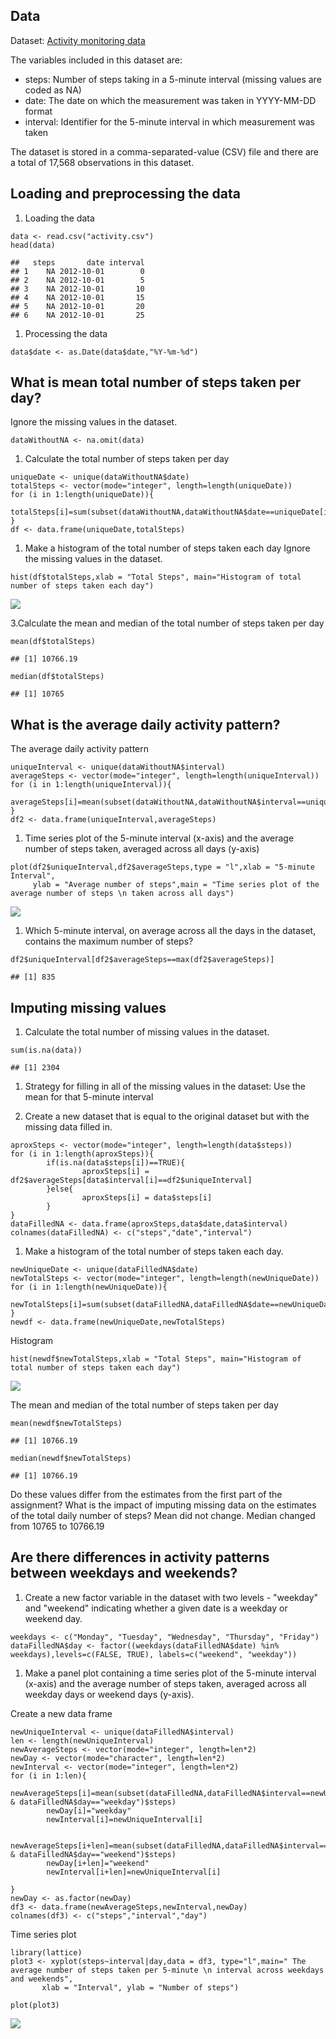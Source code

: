 Data
----

Dataset: [Activity monitoring
data](https://d396qusza40orc.cloudfront.net/repdata%2Fdata%2Factivity.zip)

The variables included in this dataset are:

-   steps: Number of steps taking in a 5-minute interval (missing values
    are coded as NA)
-   date: The date on which the measurement was taken in YYYY-MM-DD
    format
-   interval: Identifier for the 5-minute interval in which measurement
    was taken

The dataset is stored in a comma-separated-value (CSV) file and there
are a total of 17,568 observations in this dataset.

Loading and preprocessing the data
----------------------------------

1.  Loading the data

<!-- -->

    data <- read.csv("activity.csv")
    head(data)

    ##   steps       date interval
    ## 1    NA 2012-10-01        0
    ## 2    NA 2012-10-01        5
    ## 3    NA 2012-10-01       10
    ## 4    NA 2012-10-01       15
    ## 5    NA 2012-10-01       20
    ## 6    NA 2012-10-01       25

1.  Processing the data

<!-- -->

    data$date <- as.Date(data$date,"%Y-%m-%d")

What is mean total number of steps taken per day?
-------------------------------------------------

Ignore the missing values in the dataset.

    dataWithoutNA <- na.omit(data)

1.  Calculate the total number of steps taken per day

<!-- -->

    uniqueDate <- unique(dataWithoutNA$date)
    totalSteps <- vector(mode="integer", length=length(uniqueDate))
    for (i in 1:length(uniqueDate)){
            totalSteps[i]=sum(subset(dataWithoutNA,dataWithoutNA$date==uniqueDate[i])$steps)
    }
    df <- data.frame(uniqueDate,totalSteps)

1.  Make a histogram of the total number of steps taken each day Ignore
    the missing values in the dataset.

<!-- -->

    hist(df$totalSteps,xlab = "Total Steps", main="Histogram of total number of steps taken each day")

![](figures/plot1.png)

3.Calculate the mean and median of the total number of steps taken per
day

    mean(df$totalSteps)

    ## [1] 10766.19

    median(df$totalSteps)

    ## [1] 10765

What is the average daily activity pattern?
-------------------------------------------

The average daily activity pattern

    uniqueInterval <- unique(dataWithoutNA$interval)
    averageSteps <- vector(mode="integer", length=length(uniqueInterval))
    for (i in 1:length(uniqueInterval)){
            averageSteps[i]=mean(subset(dataWithoutNA,dataWithoutNA$interval==uniqueInterval[i])$steps)
    }
    df2 <- data.frame(uniqueInterval,averageSteps)

1.  Time series plot of the 5-minute interval (x-axis) and the average
    number of steps taken, averaged across all days (y-axis)

<!-- -->

    plot(df2$uniqueInterval,df2$averageSteps,type = "l",xlab = "5-minute Interval",
         ylab = "Average number of steps",main = "Time series plot of the average number of steps \n taken across all days")  

![](figures/plot2.png)

1.  Which 5-minute interval, on average across all the days in the
    dataset, contains the maximum number of steps?

<!-- -->

    df2$uniqueInterval[df2$averageSteps==max(df2$averageSteps)]

    ## [1] 835

Imputing missing values
-----------------------

1.  Calculate the total number of missing values in the dataset.

<!-- -->

    sum(is.na(data))

    ## [1] 2304

1.  Strategy for filling in all of the missing values in the dataset:
    Use the mean for that 5-minute interval

2.  Create a new dataset that is equal to the original dataset but with
    the missing data filled in.

<!-- -->

    aproxSteps <- vector(mode="integer", length=length(data$steps))
    for (i in 1:length(aproxSteps)){
            if(is.na(data$steps[i])==TRUE){
                    aproxSteps[i] = df2$averageSteps[data$interval[i]==df2$uniqueInterval]
            }else{
                    aproxSteps[i] = data$steps[i]
            }
    }
    dataFilledNA <- data.frame(aproxSteps,data$date,data$interval)
    colnames(dataFilledNA) <- c("steps","date","interval")

1.  Make a histogram of the total number of steps taken each day.

<!-- -->

    newUniqueDate <- unique(dataFilledNA$date)
    newTotalSteps <- vector(mode="integer", length=length(newUniqueDate))
    for (i in 1:length(newUniqueDate)){
            newTotalSteps[i]=sum(subset(dataFilledNA,dataFilledNA$date==newUniqueDate[i])$steps)
    }
    newdf <- data.frame(newUniqueDate,newTotalSteps)

Histogram

    hist(newdf$newTotalSteps,xlab = "Total Steps", main="Histogram of total number of steps taken each day")

![](figures/plot3.png)

The mean and median of the total number of steps taken per day

    mean(newdf$newTotalSteps)

    ## [1] 10766.19

    median(newdf$newTotalSteps)

    ## [1] 10766.19

Do these values differ from the estimates from the first part of the
assignment? What is the impact of imputing missing data on the estimates
of the total daily number of steps? Mean did not change. Median changed
from 10765 to 10766.19

Are there differences in activity patterns between weekdays and weekends?
-------------------------------------------------------------------------

1.  Create a new factor variable in the dataset with two levels -
    "weekday" and "weekend" indicating whether a given date is a weekday
    or weekend day.

<!-- -->

    weekdays <- c("Monday", "Tuesday", "Wednesday", "Thursday", "Friday")
    dataFilledNA$day <- factor((weekdays(dataFilledNA$date) %in% weekdays),levels=c(FALSE, TRUE), labels=c("weekend", "weekday")) 

1.  Make a panel plot containing a time series plot of the 5-minute
    interval (x-axis) and the average number of steps taken, averaged
    across all weekday days or weekend days (y-axis).

Create a new data frame

    newUniqueInterval <- unique(dataFilledNA$interval)
    len <- length(newUniqueInterval)
    newAverageSteps <- vector(mode="integer", length=len*2)
    newDay <- vector(mode="character", length=len*2)
    newInterval <- vector(mode="integer", length=len*2)
    for (i in 1:len){
            newAverageSteps[i]=mean(subset(dataFilledNA,dataFilledNA$interval==newUniqueInterval[i] & dataFilledNA$day=="weekday")$steps)
            newDay[i]="weekday"
            newInterval[i]=newUniqueInterval[i]
            
            newAverageSteps[i+len]=mean(subset(dataFilledNA,dataFilledNA$interval==newUniqueInterval[i] & dataFilledNA$day=="weekend")$steps)
            newDay[i+len]="weekend"
            newInterval[i+len]=newUniqueInterval[i]
            
    }
    newDay <- as.factor(newDay)
    df3 <- data.frame(newAverageSteps,newInterval,newDay)
    colnames(df3) <- c("steps","interval","day")

Time series plot

    library(lattice)
    plot3 <- xyplot(steps~interval|day,data = df3, type="l",main=" The average number of steps taken per 5-minute \n interval across weekdays and weekends",
           xlab = "Interval", ylab = "Number of steps")

    plot(plot3)

![](figures/plot4.png)
